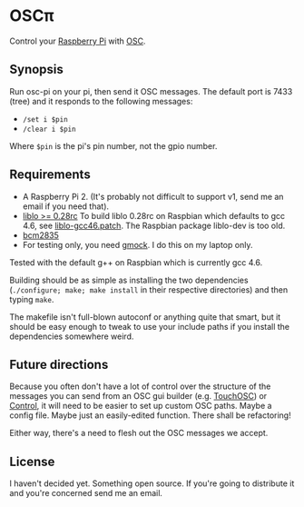 # OSCπ

Control your [Raspberry Pi](http://www.raspberrypi.org/)
with [OSC](http://opensoundcontrol.org/).

## Synopsis

Run osc-pi on your pi, then send it OSC messages. The default port is 7433
(tree) and it responds to the following messages:
- `/set i $pin`
- `/clear i $pin`

Where `$pin` is the pi's pin number, not the gpio number.

## Requirements
- A Raspberry Pi 2. (It's probably not difficult to support v1, send me an
  email if you need that).
- [liblo >= 0.28rc](http://liblo.sourceforge.net/)
  To build liblo 0.28rc on Raspbian which defaults to gcc 4.6, see
  [liblo-gcc46.patch](https://raw.github.com/fugalh/osc-pi/master/liblo_gcc46.patch).
  The Raspbian package liblo-dev is too old.
- [bcm2835](http://www.airspayce.com/mikem/bcm2835/index.html)
- For testing only, you need [gmock](https://code.google.com/p/googlemock/).
  I do this on my laptop only.

Tested with the default g++ on Raspbian which is currently gcc 4.6.

Building should be as simple as installing the two dependencies
(`./configure; make; make install` in their respective directories)
and then typing `make`.

The makefile isn't full-blown autoconf or anything quite that smart, but it
should be easy enough to tweak to use your include paths if you install the
dependencies somewhere weird.

## Future directions
Because you often don't have a lot of control over the structure of the
messages you can send from an OSC gui builder (e.g.
[TouchOSC](http://hexler.net/software/touchosc)) or
[Control](http://charlie-roberts.com/Control/), it will need to be easier to
set up custom OSC paths. Maybe a config file. Maybe just an easily-edited
function. There shall be refactoring!

Either way, there's a need to flesh out the OSC messages we accept.

## License
I haven't decided yet. Something open source. If you're going to distribute it
and you're concerned send me an email.
